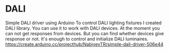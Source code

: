 # DALI
Simple DALI driver using Arduino
To control DALI lighting fixtures I created DALI library. You can use it to work with DALI devices. At the moment you can not get responses from devices. But you can find whether devices give response or not. It's enough to control and initialize DALI luminaires.
https://create.arduino.cc/projecthub/NabiyevTR/simple-dali-driver-506e44
